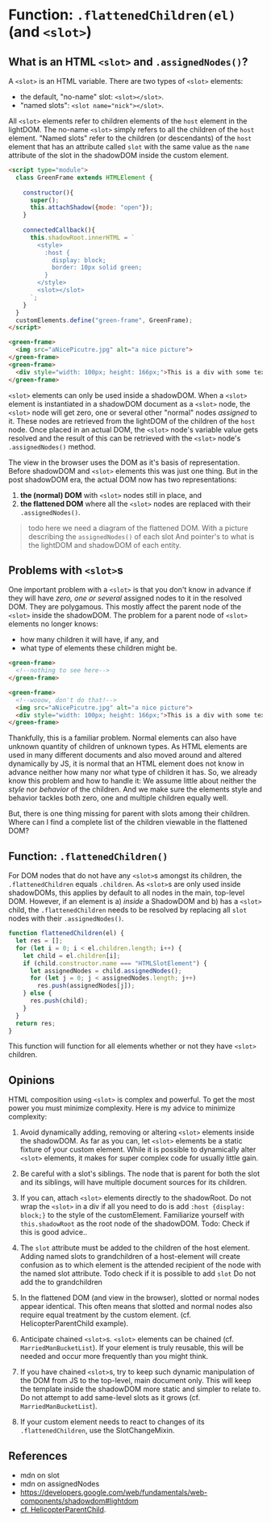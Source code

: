# Function: `.flattenedChildren(el)` (and `<slot>`)

## What is an HTML `<slot>` and `.assignedNodes()`?
A `<slot>` is an HTML variable.
There are two types of `<slot>` elements: 
* the default, "no-name" slot: `<slot></slot>`.
* "named slots": `<slot name="nick"></slot>`.

All `<slot>` elements refer to children elements of the `host` element in the lightDOM.
The no-name `<slot>` simply refers to all the children of the `host` element.
"Named slots" refer to the children (or descendants) of the `host` element 
that has an attribute called `slot` with the same value as the `name` attribute 
of the slot in the shadowDOM inside the custom element.

```html
<script type="module">
  class GreenFrame extends HTMLElement {
    
    constructor(){
      super();
      this.attachShadow({mode: "open"});
    }
    
    connectedCallback(){
      this.shadowRoot.innerHTML = `
        <style>
          :host {
            display: block;
            border: 10px solid green;
          }
        </style>
        <slot></slot>
      `;
    }
  }
  customElements.define("green-frame", GreenFrame);
</script>

<green-frame>
  <img src="aNicePicutre.jpg" alt="a nice picture">
</green-frame>
<green-frame>
  <div style="width: 100px; height: 166px;">This is a div with some text</div>
</green-frame>
```
 
`<slot>` elements can only be used inside a shadowDOM. 
When a `<slot>` element is instantiated in a shadowDOM document as a `<slot>` node, 
the `<slot>` node will get zero, one or several other "normal" nodes *assigned* to it.
These nodes are retrieved from the lightDOM of the children of the `host` node.
Once placed in an actual DOM, the `<slot>` node's variable value gets resolved and the result 
of this can be retrieved with the `<slot>` node's `.assignedNodes()` method.

The view in the browser uses the DOM as it's basis of representation.
Before shadowDOM and `<slot>` elements this was just one thing.
But in the post shadowDOM era, the actual DOM now has two representations:
1. **the (normal) DOM** with `<slot>` nodes still in place, and
2. **the flattened DOM** where all the `<slot>` nodes are replaced with their `.assignedNodes()`.

> todo here we need a diagram of the flattened DOM.
With a picture describing the `assignedNodes()` of each slot
And pointer's to what is the lightDOM and shadowDOM of each entity.

## Problems with `<slot>`s

One important problem with a `<slot>` is that you don't know in advance 
if they will have *zero, one or several* assigned nodes to it in the resolved DOM.
They are polygamous.
This mostly affect the parent node of the `<slot>` inside the shadowDOM.
The problem for a parent node of `<slot>` elements no longer knows: 
* how many children it will have, if any, and 
* what type of elements these children might be.

```html
<green-frame>
  <!--nothing to see here-->
</green-frame>

<green-frame>
  <!--wooow, don't do that!-->
  <img src="aNicePicutre.jpg" alt="a nice picture">
  <div style="width: 100px; height: 166px;">This is a div with some text</div>
</green-frame>
```

Thankfully, this is a familiar problem. 
Normal elements can also have unknown quantity of children of unknown types.
As HTML elements are used in many different documents and also moved around and altered dynamically by JS,
it is normal that an HTML element does not know in advance neither how many nor what type of children it has.
So, we already know this problem and how to handle it:
We assume little about neither the *style* nor *behavior* of the children.
And we make sure the elements style and behavior tackles both zero, one and multiple children equally well.

But, there is one thing missing for parent with slots among their children. 
Where can I find a complete list of the children viewable in the flattened DOM?

## Function: `.flattenedChildren()`
For DOM nodes that do not have any `<slot>`s amongst its children, 
the `.flattenedChildren` equals `.children`.
As `<slot>`s are only used inside shadowDOMs, 
this applies by default to all nodes in the main, top-level DOM.
However, if an element is a) *inside* a ShadowDOM and b) has a `<slot>` child,
the `.flattenedChildren` needs to be resolved by replacing all `slot` nodes 
with their `.assignedNodes()`.

```javascript
function flattenedChildren(el) {
  let res = [];
  for (let i = 0; i < el.children.length; i++) {
    let child = el.children[i];
    if (child.constructor.name === "HTMLSlotElement") {
      let assignedNodes = child.assignedNodes();
      for (let j = 0; j < assignedNodes.length; j++)
        res.push(assignedNodes[j]);
    } else {
      res.push(child);
    }
  }
  return res;
}
```
This function will function for all elements whether or not they have `<slot>` children.

## Opinions

HTML composition using `<slot>` is complex and powerful.
To get the most power you must minimize complexity.
Here is my advice to minimize complexity:

1. Avoid dynamically adding, removing or altering `<slot>` elements inside the shadowDOM. 
As far as you can, let `<slot>` elements be a static fixture of your custom element.
While it is possible to dynamically alter `<slot>` elements, 
it makes for super complex code for usually little gain.

2. Be careful with a slot's siblings.
The node that is parent for both the slot and its siblings, 
will have multiple document sources for its children.
 
2. If you can, attach `<slot>` elements directly to the shadowRoot.
Do not wrap the `<slot>` in a div if all you need to do is add `:host {display: block;}` 
to the style of the customElement.
Familiarize yourself with `this.shadowRoot` as the root node of the shadowDOM.
Todo: Check if this is good advice.. 

3. The `slot` attribute must be added to the children of the host element.
Adding named slots to grandchildren of a host-element will create confusion as to which 
element is the attended recipient of the node with the named slot attribute.
Todo check if it is possible to add `slot` Do not add the to grandchildren

4. In the flattened DOM (and view in the browser), slotted or normal nodes appear identical.
This often means that slotted and normal nodes also require equal treatment by the custom element.
(cf. HelicopterParentChild example).

5. Anticipate chained `<slot>`s. `<slot>` elements can be chained (cf. `MarriedManBucketList`). 
If your element is truly reusable, this will be needed and occur more frequently than you might think. 

6. If you have chained `<slot>`s, 
try to keep such dynamic manipulation of the DOM from JS to the top-level, main document only.
This will keep the template inside the shadowDOM more static and simpler to relate to.
Do not attempt to add same-level slots as it grows (cf. `MarriedManBucketList`). 

7. If your custom element needs to react to changes of its `.flattenedChildren`,
use the SlotChangeMixin.

## References
 * mdn on slot
 * mdn on assignedNodes
 * https://developers.google.com/web/fundamentals/web-components/shadowdom#lightdom
 * [cf. HelicopterParentChild](Pattern2_HelicopterParentChild.md). 
